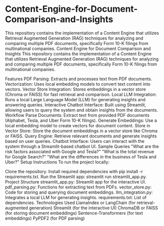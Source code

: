 # Content-Engine-for-Document-Comparison-and-Insights
This repository contains the implementation of a Content Engine that utilizes Retrieval Augmented Generation (RAG) techniques for analyzing and comparing multiple PDF documents, specifically Form 10-K filings from multinational companies.
Content Engine for Document Comparison and Insights
This repository contains the implementation of a Content Engine that utilizes Retrieval Augmented Generation (RAG) techniques for analyzing and comparing multiple PDF documents, specifically Form 10-K filings from multinational companies.

Features
PDF Parsing: Extracts and processes text from PDF documents.
Vectorization: Uses local embedding models to convert text content into vectors.
Vector Store Integration: Stores embeddings in a vector store (Chroma or FAISS) for fast retrieval and comparison.
Local LLM Integration: Runs a local Large Language Model (LLM) for generating insights and answering queries.
Interactive Chatbot Interface: Built using Streamlit, allowing users to query the system and obtain insights from the documents.
Workflow
Parse Documents: Extract text from provided PDF documents (Alphabet, Tesla, and Uber Form 10-K filings).
Generate Embeddings: Use a local embedding model to create vectors for document content.
Store in Vector Store: Store the document embeddings in a vector store like Chroma or FAISS.
Query Engine: Retrieve relevant documents and generate insights based on user queries.
Chatbot Interface: Users can interact with the system through a Streamlit-based chatbot UI.
Sample Queries
"What are the risk factors associated with Google and Tesla?"
"What is the total revenue for Google Search?"
"What are the differences in the business of Tesla and Uber?"
Setup Instructions
To run the project locally:

Clone the repository.
Install required dependencies with pip install -r requirements.txt.
Run the Streamlit app: streamlit run streamlit_app.py.
Project Structure
streamlit_app.py: Streamlit app for the interactive UI.
pdf_parsing.py: Functions for extracting text from PDFs.
vector_store.py: Code for storing and querying document embeddings.
llm_integration.py: Integrates a local LLM for generating insights.
requirements.txt: List of dependencies.
Technologies Used
LlamaIndex or LangChain (for retrieval-augmented generation)
Streamlit (for the interactive UI)
ChromaDB or FAISS (for storing document embeddings)
Sentence-Transformers (for text embeddings)
PyPDF2 (for PDF parsing)
